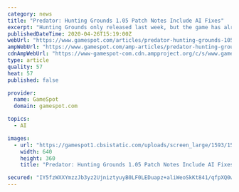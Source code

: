 ```yaml
---
category: news
title: "Predator: Hunting Grounds 1.05 Patch Notes Include AI Fixes"
excerpt: "Hunting Grounds only released last week, but the game has already received a new hotfix patch that aims to improve the multiplayer experience and add more polish. The patch notes for the game's update 1."
publishedDateTime: 2020-04-26T15:19:00Z
webUrl: "https://www.gamespot.com/articles/predator-hunting-grounds-105-patch-notes-include-a/1100-6476506/"
ampWebUrl: "https://www.gamespot.com/amp-articles/predator-hunting-grounds-105-patch-notes-include-a/1100-6476506/"
cdnAmpWebUrl: "https://www-gamespot-com.cdn.ampproject.org/c/s/www.gamespot.com/amp-articles/predator-hunting-grounds-105-patch-notes-include-a/1100-6476506/"
type: article
quality: 57
heat: 57
published: false

provider:
  name: GameSpot
  domain: gamespot.com

topics:
  - AI

images:
  - url: "https://gamespot1.cbsistatic.com/uploads/screen_large/1593/15930438/3660976-gamespot_letsplay_predatorcf.jpg"
    width: 640
    height: 360
    title: "Predator: Hunting Grounds 1.05 Patch Notes Include AI Fixes"

secured: "IY5fzWXXYmzzJb3yz2UjniztyuyB0LF0LEDuapz+aliWeoSkKt841/qfpXQ0wuJfhpHJc8c2cSA2AsCzbW0ZE2dzGMfBdmtxyjbxXLs4U0NBMbwCpKTBdh2N8/VQ2D68yFo0QUxgtCv9yw4V9f1eSGpXRmINkzeY5libEM482ZtB9KBJ+VSiUDA4PeRJOUTR4fDZlWvqKNUoY9maaP1VWcsUL+7S7iLxyQgcSMI91oaFMGUgqpSQtd85xNFNXSAS4Z1SFzPIisiFl50cbc2zNNAOBB/Dsb9EgnmxHrDssMWGCh7QC07GpNLq33CMEi0L;1j9wudyxAKD4uCEf9f1xjg=="
---
```


